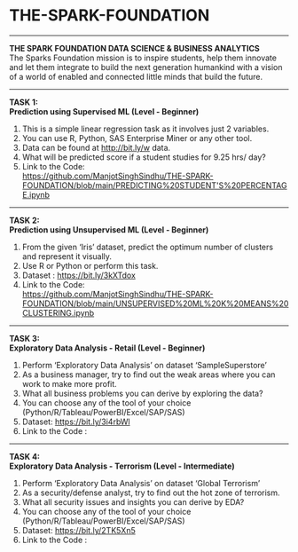 # THE-SPARK-FOUNDATION
_________________________________________________________________________________________________________________________________________________________________
<b>THE SPARK FOUNDATION DATA SCIENCE &amp; BUSINESS ANALYTICS </b><br>
The Sparks Foundation mission is to inspire students, help them innovate and let them integrate to build the next generation humankind with a vision of a world of enabled and connected little minds that build the future.
_________________________________________________________________________________________________________________________________________________________________

<b>TASK 1:<br> 
Prediction using Supervised ML (Level - Beginner)</b><br>
1. This is a simple linear regression task as it involves just 2 variables.<br>
2. You can use R, Python, SAS Enterprise Miner or any other tool.<br>
3. Data can be found at http://bit.ly/w data.<br>
4. What will be predicted score if a student studies for 9.25 hrs/ day?<br>
5. Link to the Code: <br>
  https://github.com/ManjotSinghSindhu/THE-SPARK-FOUNDATION/blob/main/PREDICTING%20STUDENT'S%20PERCENTAGE.ipynb

_________________________________________________________________________________________________________________________________________________________________

<b>TASK 2:<br> 
Prediction using Unsupervised ML (Level - Beginner)</b><br>
1. From the given ‘Iris’ dataset, predict the optimum number of clusters and represent it visually.<br>
2. Use R or Python or perform this task.<br>
3. Dataset : https://bit.ly/3kXTdox <br>
4. Link to the Code: <br>
  https://github.com/ManjotSinghSindhu/THE-SPARK-FOUNDATION/blob/main/UNSUPERVISED%20ML%20K%20MEANS%20CLUSTERING.ipynb
  
_________________________________________________________________________________________________________________________________________________________________

<b>TASK 3:<br> 
Exploratory Data Analysis - Retail (Level - Beginner)</b><br>
1. Perform ‘Exploratory Data Analysis’ on dataset ‘SampleSuperstore’<br>
2. As a business manager, try to find out the weak areas where you can work to make more profit.<br>
3. What all business problems you can derive by exploring the data?<br>
4. You can choose any of the tool of your choice (Python/R/Tableau/PowerBI/Excel/SAP/SAS)<br> 
5. Dataset: https://bit.ly/3i4rbWl<br>
6. Link to the Code :<br>

_________________________________________________________________________________________________________________________________________________________________

<b>TASK 4:<br> 
Exploratory Data Analysis - Terrorism (Level - Intermediate)</b><br>
1. Perform ‘Exploratory Data Analysis’ on dataset ‘Global Terrorism’<br>
2. As a security/defense analyst, try to find out the hot zone of terrorism.<br>
3. What all security issues and insights you can derive by EDA?<br>
4. You can choose any of the tool of your choice (Python/R/Tableau/PowerBI/Excel/SAP/SAS)<br>
5. Dataset: https://bit.ly/2TK5Xn5
6. Link to the Code :<br>
